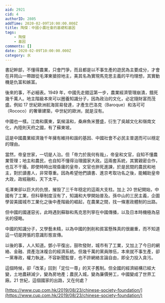 ```yaml
---
aid: 2921
cid: 4
authorID: 2805
addTime: 2020-02-09T10:00:00.000Z
title: 陶傑：中國小農社會的基礎和基因
tags:
    - 陶傑
    - 基因
comments: []
date: 2020-02-09T10:00:00.000Z
category: 水
---
```


書記幹部，不懂得農業，只會鬥爭，而且都是以不事生產的遊民為主要成分，才會在井岡山一帶跟從毛澤東搶掠地主，美其名為實現馬克思主義的平均理想，其實動機是仇富和嫉富。

後來的事，不必細表。1949 年，中國先走錯這第一步，農業經濟管理崩潰，餓死幾千萬人。地主階級本來可以圈養知識分子，因為政治的文化，必定隨財富而茂盛。例如 17 世紀歐洲航海貿易發達，才產生巴洛克（Baroque）和洛可可（Rococo）的奢華建築，中世紀的歐洲，就是沒有。

中國也一樣。江南和廣東，氣候溫和，桑麻魚米豐盛，衍生了吳越文化和嶺南文化，內陸則天府之國，有了蘇東坡。

這是中國農業經濟幾千年擁有維持和諧的基因、中國社會不必民主普選而可以穩定的理由。

當然，帝皇世家，一切是人治。但「帝力於我何有哉」，帝皇和文官，自知不懂農業管理；地主和農民，也自知不懂得治理國家大政。這兩套系統，其實親密合作，也互不干擾。即使時時出現昏庸的皇帝，文官也拚死進諫，於是民間的農民和地主，對於讀書人，非常尊重。因為希望他們讀書、進京考取功名之後，能輔助皇帝大政，政經融和，天下太平。

毛澤東卻以巨大的仇恨，摧毁了三千年穏定的這兩大支柱。加上 20 世紀開始，中國有了工業，但科舉制度沒有了，知識和大學開始普及。孫中山的三民主義，企圖學習美國城市工業化之後中產階級的崛起，在農業之間，找一條憲政體制的出路。

但中國的國運惡劣，此時遇到蘇聯和馬克思列寧在中國傳播，以及日本時機極為惡劣的侵略。

中國的知識分子，又學藝未精，以為中國的剝削和貧富懸殊真的很嚴重，而不知道這一切是誇張的意識形態宣傳。

以後的事，人人知道。鄧小平復出，鼓吹發財，城市有了工業，又加上了今日的網絡、金融、資產泡沫複合的經濟系統。但幾千萬的黨員隊伍，本來就不事生產，卻一黨專政，權力執迷，不容新聞監督，也不許網絡言論自由，即全力投入貪污。

這個時候，卻「改革」回到「定位一尊」的天子舊制。但全國的經濟結構已經大變，土地農耕減少，變為房地產；農民入城，變為廉價勞工，中國變成了世界工廠。21 世紀，這個國家的出路，又在何處？

[https://www.cup.com.hk/2019/08/23/chinese-society-foundation/](https://www.cup.com.hk/2019/08/23/chinese-society-foundation/)
